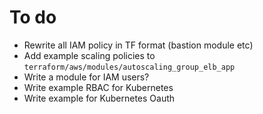 # To do

- Rewrite all IAM policy in TF format (bastion module etc)
- Add example scaling policies to `terraform/aws/modules/autoscaling_group_elb_app`
- Write a module for IAM users?
- Write example RBAC for Kubernetes
- Write example for Kubernetes Oauth
